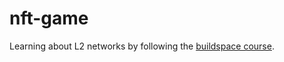# nft-game

Learning about L2 networks by following the [buildspace course](https://buildspace.so/nft-game).
